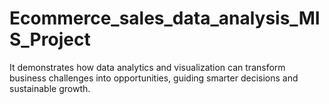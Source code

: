 # Ecommerce_sales_data_analysis_MIS_Project
It demonstrates how data analytics and visualization can transform business challenges into opportunities, guiding smarter decisions and sustainable growth.
